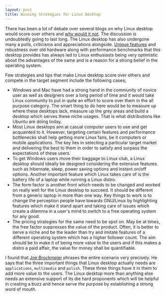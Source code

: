 ```yaml
---
layout: post
title: Winning Strategies for Linux Desktop
---
```


There has been a lot of debate over several blogs on why Linux desktop would score over others and <a href="http://education.zdnet.com/?p=1969">why would it not</a>. The discussion is undoubtedly going to last long. The Linux desktop has also undergone many a polls, criticisms and appreciations alongside. <a href="https://www.linuxfoundation.org/en/Desktop_Linux">Unique features</a> and robustness over old hardware along with performance benchmarks that this desktop provides has always led to Linux enthusiasts being very optimistic about the advantages of the same and is a reason for a strong belief in the operating system.

Few strategies and tips that make Linux desktop score over others and compete in the target segment include the following cases;

- Windows and Mac have had a strong hand in the community of novice user as well as designers over a long period of time and it would take Linux community to put in quite an effort to score over them in the all purpose category. The smart thing to do here would be to measure up where these desktops lack, measure up the grey areas and build a desktop which serves these niche usages. That is what distributions like Ubuntu are doing today.
- Most Linux desktops aim at casual computer users to use and get acquainted to it. However, targeting certain features and performance bottlenecks shall help getting more Linux fans, be it computers or mobile applications. The key lies in selecting a particular target market and delivering the best to them in order to satisfy and surpass the expectations of these users.
- To get Windows users move their baggage to Linux club, a Linux desktop should ideally be designed considering the extensive features such as hibernate, sleep, power saving options and instant on/off options. Another important feature which Linux takes care of is the battery life of a laptop while running a Linux distro.
- The form factor is another front which needs to be changed and worked on really well for the Linux desktop to succeed. It should be different from a generic laptop in more than one way. Key things to work is to change the perception people have towards GNU/Linux by highlighting features which make it stand apart and taking care of issues which create a dilemma in a user's mind to switch to a free operating system for any good.
- The pricing strategies for the same need to be spot on. May be at times, the free factor suppresses the value of the product. Often, it is better to serve a niche and be the leader than try and imitate features of a different operating system which has a higher follower count. The aim should be to make it of being more value to the users and if this makes a distro a paid affair, the value for money shall be quantifiable.

I found that <a href="http://www.linux-mag.com/id/4174">Joe Brockmeier</a> phrases the entire scenario very precisely. He says that the three important things that Linux desktop actually needs are `applications`, `multimedia` and `polish`. These three things have it in them to add more value to the users. The Linux desktop more than anything else needs an extensive support of its die hard proponents which will be helpful in creating a buzz and hence serve the purpose by establishing a strong word of mouth.
